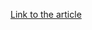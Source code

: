 [Link to the article](https://www.bleepingcomputer.com/news/security/fbi-upcoming-us-general-election-fuel-multiple-fraud-schemes/)
